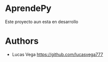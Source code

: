 # AprendePy
Este proyecto aun esta en desarrollo


# Authors

* Lucas Vega https://github.com/lucasvega777
